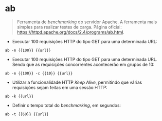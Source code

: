 # ab

> Ferramenta de _benchmarking_ do servidor Apache. A ferramenta mais simples para realizar testes de carga.
> Página oficial: <https://httpd.apache.org/docs/2.4/programs/ab.html>.

- Executar 100 requisições HTTP do tipo GET para uma determinada URL:

`ab -n {{100}} {{url}}`

- Executar 100 requisições HTTP do tipo GET para uma determinada URL. Sendo que as requisições concorrentes acontecerão em grupos de 10:

`ab -n {{100}} -c {{10}} {{url}}`

- Utilizar a funcionalidade HTTP _Keep Alive_, permitindo que várias requisições sejam feitas em uma sessão HTTP:

`ab -k {{url}}`

- Definir o tempo total do _benchmarking_, em segundos:

`ab -t {{60}} {{url}}`
